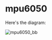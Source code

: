 # mpu6050

Here's the diagram:

![mpu6050_bb](https://github.com/user-attachments/assets/efb4f7dd-43b5-41ad-8ad6-2a1841c852b9)
